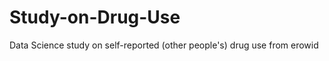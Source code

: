 Study-on-Drug-Use
=================

Data Science study on self-reported (other people's) drug use from erowid
